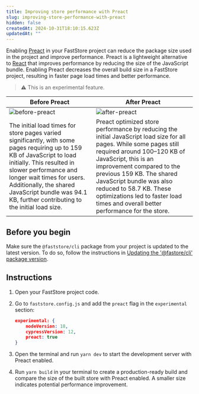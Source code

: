 ```yaml
---
title: Improving store performance with Preact
slug: improving-store-performance-with-preact
hidden: false
createdAt: 2024-10-31T18:10:15.623Z
updatedAt: ""
---
```


Enabling [Preact](https://preactjs.com/) in your FastStore project can reduce the package size used in the project and improve performance. Preact is a lightweight alternative to [React](https://react.dev/) that improves performance by reducing the size of the JavaScript bundle. Enabling Preact decreases the overall build size in a FastStore project, resulting in faster page load times and better performance.

> ⚠️ This is an experimental feature.

| Before Preact | After Preact |
| --- | --- |
| ![before-preact](https://vtexhelp.vtexassets.com/assets/docs/src/before-preact___aa7837e2280b911dd89fe3df3171f298.png) | ![after-preact](https://vtexhelp.vtexassets.com/assets/docs/src/after-preact___d5254919671e8304591421d3ec542610.png) |
| The initial load times for store pages varied significantly, with some pages requiring up to 159 KB of JavaScript to load initially. This resulted in slower performance and longer wait times for users. Additionally, the shared JavaScript bundle was 94.1 KB, further contributing to the initial load size. | Preact optimized store performance by reducing the initial JavaScript load size for all pages. While some pages still required around 100–120 KB of JavaScript, this is an improvement compared to the previous 159 KB. The shared JavaScript bundle was also reduced to 58.7 KB. These optimizations led to faster load times and overall better performance for the store. |

## Before you begin

Make sure the `@faststore/cli` package from your project is updated to the latest version. To do so, follow the instructions in [Updating the '@fastore/cli' package version](https://developers.vtex.com/docs/guides/faststore/project-structure-updating-the-cli-package-version).

## Instructions

1. Open your FastStore project code.

2. Go to `faststore.config.js` and add the `preact` flag in the `experimental` section:

   ```json faststore.config.json mark="4"
   experimental: {
       nodeVersion: 18,
       cypressVersion: 12,
       preact: true
   }
   ```

3. Open the terminal and run `yarn dev` to start the development server with Preact enabled.

4. Run `yarn build` in your terminal to create a production-ready build and compare the size of the built store with Preact enabled. A smaller size indicates potential performance improvement.
